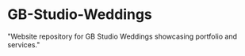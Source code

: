 # GB-Studio-Weddings
"Website repository for GB Studio Weddings showcasing portfolio and services."
